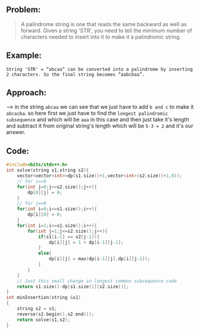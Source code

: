 ## Problem:

>A palindrome string is one that reads the same backward as well as forward. Given a string 'STR', you need to tell the minimum number of characters needed to insert into it to make it a palindromic string.

## Example:

```
String 'STR' = “abcaa” can be converted into a palindrome by inserting 2 characters. So the final string becomes “aabcbaa”.
```

## Approach:

--> in the string `abcaa` we can see that we just have to add `b and c` to make it `abcacba`. so here first we just have to find the `longest palindromic subsequence` and which will be `aaa` in this case and then just take it's length and subtract it from original string's length which will be `5-3 = 2` and it's our answer.

## Code:

```cpp
#include<bits/stdc++.h>
int solve(string s1,string s2){
    vector<vector<int>>dp(s1.size()+1,vector<int>(s2.size()+1,0));
    // for i==0
    for(int j=0;j<=s2.size();j++){
        dp[0][j] = 0;
    }
    // for j==0
    for(int i=0;i<=s1.size();i++){
        dp[i][0] = 0;
    }
    for(int i=1;i<=s1.size();i++){
        for(int j=1;j<=s2.size();j++){
            if(s1[i-1] == s2[j-1]){
                dp[i][j] = 1 + dp[i-1][j-1];
            }
            else{
                dp[i][j] = max(dp[i-1][j],dp[i][j-1]);
            }
        }
    }
	// Just this small change in longest common subsequence code
    return s1.size()-dp[s1.size()][s2.size()];
}
int minInsertion(string &s1)
{
    string s2 = s1;
    reverse(s2.begin(),s2.end());
    return solve(s1,s2);
}
```